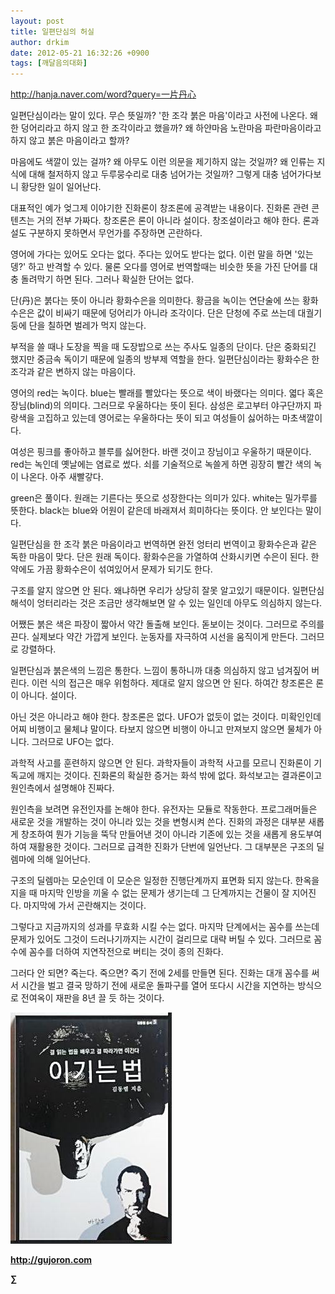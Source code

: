 ```yaml
---
layout: post
title: 일편단심의 허실
author: drkim
date: 2012-05-21 16:32:26 +0900
tags: [깨달음의대화]
---
```

http://hanja.naver.com/word?query=一片丹心 

일편단심이라는 말이 있다. 무슨 뜻일까? '한 조각 붉은 마음'이라고 사전에 나온다. 왜 한 덩어리라고 하지 않고 한 조각이라고 했을까? 왜 하얀마음 노란마음 파란마음이라고 하지 않고 붉은 마음이라고 할까? 

마음에도 색깔이 있는 걸까? 왜 아무도 이런 의문을 제기하지 않는 것일까? 왜 인류는 지식에 대해 철저하지 않고 두루뭉수리로 대충 넘어가는 것일까? 그렇게 대충 넘어가다보니 황당한 일이 일어난다. 

대표적인 예가 엊그제 이야기한 진화론이 창조론에 공격받는 내용이다. 진화론 관련 콘텐츠는 거의 전부 가짜다. 창조론은 론이 아니라 설이다. 창조설이라고 해야 한다. 론과 설도 구분하지 못하면서 무언가를 주장하면 곤란하다. 

영어에 가다는 있어도 오다는 없다. 주다는 있어도 받다는 없다. 이런 말을 하면 '있는뎅?' 하고 반격할 수 있다. 물론 오다를 영어로 번역할때는 비슷한 뜻을 가진 단어를 대충 돌려막기 하면 된다. 그러나 확실한 단어는 없다. 

단(丹)은 붉다는 뜻이 아니라 황화수은을 의미한다. 황금을 녹이는 연단술에 쓰는 황화수은은 값이 비싸기 때문에 덩어리가 아니라 조각이다. 단은 단청에 주로 쓰는데 대궐기둥에 단을 칠하면 벌레가 먹지 않는다. 

부적을 쓸 때나 도장을 찍을 때 도장밥으로 쓰는 주사도 일종의 단이다. 단은 중화되긴 했지만 중금속 독이기 때문에 일종의 방부제 역할을 한다. 일편단심이라는 황화수은 한 조각과 같은 변하지 않는 마음이다. 

영어의 red는 녹이다. blue는 빨래를 빨았다는 뜻으로 색이 바랬다는 의미다. 엷다 혹은 장님(blind)의 의미다. 그러므로 우울하다는 뜻이 된다. 삼성은 로고부터 야구단까지 파랑색을 고집하고 있는데 영어로는 우울하다는 뜻이 되고 여성들이 싫어하는 마초색깔이다. 

여성은 핑크를 좋아하고 블루를 싫어한다. 바랜 것이고 장님이고 우울하기 때문이다. red는 녹인데 옛날에는 염료로 썼다. 쇠를 기술적으로 녹쓸게 하면 굉장히 빨간 색의 녹이 나온다. 아주 새빨갛다. 

green은 풀이다. 원래는 기른다는 뜻으로 성장한다는 의미가 있다. white는 밀가루를 뜻한다. black는 blue와 어원이 같은데 바래져서 희미하다는 뜻이다. 안 보인다는 말이다. 

일편단심을 한 조각 붉은 마음이라고 번역하면 완전 엉터리 번역이고 황화수은과 같은 독한 마음이 맞다. 단은 원래 독이다. 황화수은을 가열하여 산화시키면 수은이 된다. 한약에도 가끔 황화수은이 섞여있어서 문제가 되기도 한다. 

구조를 알지 않으면 안 된다. 왜냐하면 우리가 상당히 잘못 알고있기 때문이다. 일편단심 해석이 엉터리라는 것은 조금만 생각해보면 알 수 있는 일인데 아무도 의심하지 않는다. 

어쨌든 붉은 색은 파장이 짧아서 약간 돌출해 보인다. 돋보이는 것이다. 그러므로 주의를 끈다. 실제보다 약간 가깝게 보인다. 눈동자를 자극하여 시선을 움직이게 만든다. 그러므로 강렬하다. 

일편단심과 붉은색의 느낌은 통한다. 느낌이 통하니까 대충 의심하지 않고 넘겨짚어 버린다. 이런 식의 접근은 매우 위험하다. 제대로 알지 않으면 안 된다. 하여간 창조론은 론이 아니다. 설이다. 

아닌 것은 아니라고 해야 한다. 창조론은 없다. UFO가 없듯이 없는 것이다. 미확인인데 어찌 비행이고 물체냐 말이다. 타보지 않으면 비행이 아니고 만져보지 않으면 물체가 아니다. 그러므로 UFO는 없다. 

과학적 사고를 훈련하지 않으면 안 된다. 과학자들이 과학적 사고를 모르니 진화론이 기독교에 깨지는 것이다. 진화론의 확실한 증거는 화석 밖에 없다. 화석보고는 결과론이고 원인측에서 설명해야 진짜다. 

원인측을 보려면 유전인자를 논해야 한다. 유전자는 모듈로 작동한다. 프로그래머들은 새로운 것을 개발하는 것이 아니라 있는 것을 변형시켜 쓴다. 진화의 과정은 대부분 새롭게 창조하여 뭔가 기능을 뚝닥 만들어낸 것이 아니라 기존에 있는 것을 새롭게 용도부여 하여 재활용한 것이다. 그러므로 급격한 진화가 단번에 일언난다. 그 대부분은 구조의 딜렘마에 의해 일어난다. 

구조의 딜렘마는 모순인데 이 모순은 일정한 진행단계까지 표면화 되지 않는다. 한옥을 지을 때 마지막 인방을 끼울 수 없는 문제가 생기는데 그 단계까지는 건물이 잘 지어진다. 마지막에 가서 곤란해지는 것이다. 

그렇다고 지금까지의 성과를 무효화 시킬 수는 없다. 마지막 단계에서는 꼼수를 쓰는데 문제가 있어도 그것이 드러나기까지는 시간이 걸리므로 대략 버틸 수 있다. 그러므로 꼼수에 꼼수를 더하여 지연작전으로 버티는 것이 종의 진화다. 

그러다 안 되면? 죽는다. 죽으면? 죽기 전에 2세를 만들면 된다. 진화는 대개 꼼수를 써서 시간을 벌고 결국 망하기 전에 새로운 돌파구를 열어 또다시 시간을 지연하는 방식으로 전여옥이 재판을 8년 끌 듯 하는 것이다. 





![](/files/attach/images/199/290/248/123456.JPG)







**http://gujoron.com** 


**∑**